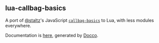 ## lua-callbag-basics

A port of [@staltz](https://github.com/staltz)'s JavaScript
[`callbag-basics`](https://github.com/staltz/callbag-basics) to Lua, with less
modules everywhere.

Documentation is [here](https://bb010g.github.io/lua-callbag-basics/), generated by
[Docco](https://jashkenas.github.com/docco/).
